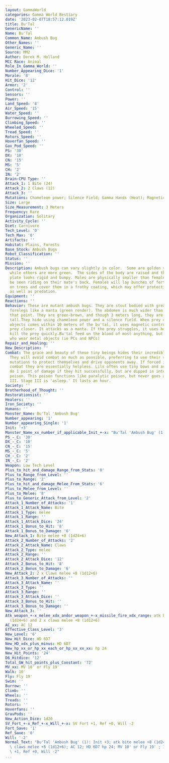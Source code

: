 ```yaml
---
layout: GammaWorld
categories: Gamma World Bestiary
date: '2023-02-07T18:57:12.019Z'
title: Bu'Tal
GenericName: ''
Name: Bu'Tal
Common_Name: Ambush Bug
Other_Names: ''
Generic_Name: ''
Source: MM2
Author: Derek M. Holland
MCC Race: Animal
Role_In_Gamma_World: ''
Number_Appearing_Dice: '1'
Morale: '8'
Hit_Dice: '12'
Armor: '2'
Control: ''
Sensors: ''
Power: ''
Land_Speed: '8'
Air_Speed: '15'
Water_Speed: ''
Burrowing_Speed: ''
Climbing_Speed: ''
Wheeled_Speed: ''
Tread_Speed: ''
Rotors_Speed: ''
Hoverfan_Speed: ''
Gav_Pod_Speed: ''
PS: '30'
DX: '10'
CN: '15'
MS: '5'
CH: '2'
IN: '2'
Brain-CPU Type: ''
Attack_1: 1 Bite (24)
Attack_2: 2 Claws (12)
Attack_3: ''
Mutations: Chameleon power; Silence Field; Gamma Hands (Heat); Magnetic Control
Size: Large
Size_Measurement: 3 Meters
Frequency: Rare
Organization: Solitary
Activity_Cycle: ''
Diet: Carnivore
Tech_Level: '0'
Tech_Max: '0'
Artifacts: ''
Habitat: Plains, Forests
Base_Stock: Ambush Bugs
Robot_Classification: ''
Status: ''
Mission: ''
Description: Ambush bugs can vary slightly in color.  Some are golden yellow and brown,
  while others are more green.  The sides of the body are raised and the shoulder
  plate looks rigid and bumpy. Males are physically smaller than females and can often
  be seen riding on their mate's back. Females will lay bunches of fertilized eggs
  on trees and cover them in a frothy coating, which may offer protection from desiccation
  as well as predation.
Equipment: ''
Reactions: ''
Behavior: These are mutant ambush bugs. They are stout bodied with greatly enlarged
  forelegs like a manta (green render). The abdomen is much wider than the wings at
  that point. They are green-brown, and though 3 meters long, they are only .5 meters
  tall.They hide using chameleon power and a silence field. When prey carrying metal
  objects comes within 10 meters of the bu'tal, it uses magnetic control to draw the
  prey closer. It attacks as a manta. If the prey struggles, it uses hot hands to
  kill the prey quickly.Bu'tal feed on the blood of most anything, but prefers those
  who wear metal objects (ie PCs and NPCs)
Repair_and_Healing: ''
New_Description: ''
Combat: The grace and beauty of these tiny beings hides their incredible roughness
  They will avoid combat as much as possible, preferring to use their vast array of
  mutations to protect themselves and drive opponents away. If forced into close melee
  combat they are essentially helpless. Lils often use tiny bows and arrows which
  do 1 point of damage if they hit successfully, but are dipped in intensity 15 sleep
  poison. This poison functions like paralytic poison, but never goes above Stage
  III. Stage III is 'asleep.' It lasts an hour.
Society: ''
Brotherhood_of_Thought: ''
Restorationsist: ''
Healers: ''
Iron_Society: ''
Humans: ''
Monster_Name: Bu'Tal 'Ambush Bug'
Number_appearing: '1'
Number_appearing_Single: '1'
Init: '+3'
Monster_Name_xx_number_if_applicable_Init_+-x: "Bu'Tal 'Ambush Bug' (1): Init +3"
PS_-_C: '30'
DX_-_C: '10'
CN_-_C: '15'
MS_-_C: '5'
CH_-_C: '2'
IN_-_C: '2'
Weapon: Low Tech Level
Plus_to_hit_and_damage_Range_from_Stats: '0'
Plus_to_Range_from_Level: ''
Plus_to_Range: '2'
Plus_to_hit_and_damage_Melee_From_Stats: '6'
Plus_to_Melee_from_Level: ''
Plus_to_Melee: '8'
Plus_to_Generic_Attack_from_Level: '2'
Attack_1_Number_of_Attacks: '1'
Attack_1_Attack_Name: Bite
Attack_1_Type: melee
Attack_1_Range: ''
Attack_1_Attack_Dice: '24'
Attack_1_Bonus_to_Hit: '8'
Attack_1_Bonus_to_Damage: '6'
New_Attack_1: Bite melee +8 (1d24+6)
Attack_2_Number_of_Attacks: '2'
Attack_2_Attack_Name: Claws
Attack_2_Type: melee
Attack_2_Range: ''
Attack_2_Attack_Dice: '12'
Attack_2_Bonus_to_Hit: '8'
Attack_2_Bonus_to_Damage: '6'
New_Attack_2: 2 x Claws melee +8 (1d12+6)
Attack_3_Number_of_Attacks: ''
Attack_3_Attack_Name: ''
Attack_3_Type: ''
Attack_3_Range: ''
Attack_3_Attack_Dice: ''
Attack_3_Bonus_to_Hit: ''
Attack_3_Bonus_to_Damage: ''
New_Attack_3: ''
Atk_weapon_+-x_melee_xdx_andor_weapon_+-x_missile_fire_xdx_range: atk bite melee +8
  (1d24+6) and 2 x claws melee +8 (1d12+6)
AC_xx: AC 12
Effective_Class_Level: '3'
New_Level: '6'
New_Hit_Dice: HD 6D7
New_HD_xdx_plus_minus: HD 6D7
New_hp_xx_or_hp_xx_each_or_hp_xx_xx_xx: hp 24
New_Hit_Points: '24'
D6_Hitdice: '12'
Total_GW_hit_points_plus_Constant: '72'
MV_xx: MV 10' or Fly 19'
Walk: 10'
Fly: Fly 19'
Swim: ''
Burrow: ''
Climb: ''
Wheels: ''
Treads: ''
Rotors: ''
Hoverfans: ''
GravPods: ''
New_Action_Dice: 1d20
SV_Fort_+-x_Ref_+-x_Will_+-x: SV Fort +1, Ref +0, Will -2
Fort_Save: '1'
Ref_Save: '0'
Will: '-2'
Normal_Text: "Bu'Tal 'Ambush Bug' (1): Init +3; atk bite melee +8 (1d24+6) and 2 x\
  \ claws melee +8 (1d12+6); AC 12; HD 6D7 hp 24; MV 10' or Fly 19' ; 1d20; SV Fort\
  \ +1, Ref +0, Will -2"
...
```

